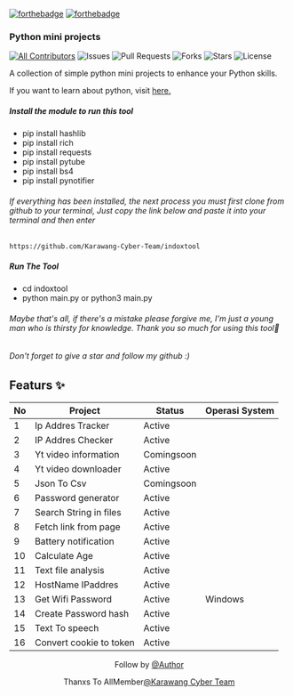 <!-- ALL-CONTRIBUTORS-BADGE:START - Do not remove or modify this section -->
[![forthebadge](https://forthebadge.com/images/badges/built-by-developers.svg)](https://github.com/TrueFalseID)
[![forthebadge](https://forthebadge.com/images/badges/made-with-python.svg)](https://www.python.org)

### Python mini projects

[![All Contributors](https://img.shields.io/github/contributors/TrueFalseID/indoxtool)](#contributors-)
![Issues](https://img.shields.io/github/issues/TrueFalseID/indoxtool)
![Pull Requests](https://img.shields.io/github/issues-pr/TrueFalseID/indoxtool?)
![Forks](https://img.shields.io/github/forks/TrueFalseID/indoxtool)
![Stars](https://img.shields.io/github/stars/TrueFalseID/indoxtool)
![License](https://img.shields.io/github/license/TrueFalseID/indoxtool)

A collection of simple python mini projects to enhance your Python skills.

If you want to learn about python, visit [here.](https://github.com/Python-World/Py-Resources)

##### Install the module to run this tool
- pip install hashlib
- pip install rich
- pip install requests
- pip install pytube
- pip install bs4
- pip install pynotifier
###### If everything has been installed, the next process you must first clone from github to your terminal, Just copy the link below and paste it into your terminal and then enter
```
https://github.com/Karawang-Cyber-Team/indoxtool
```
##### Run The Tool
- cd indoxtool
- python main.py or python3 main.py

###### Maybe that's all, if there's a mistake please forgive me, I'm just a young man who is thirsty for knowledge. Thank you so much for using this tool🙏
###### Don't forget to give a star and follow my github :)
## Featurs ✨

No   | Project | Status | Operasi System
--- | --- | --- | --- |
1 | Ip Addres Tracker | Active
2 | IP Addres Checker | Active 
3 | Yt video information | Comingsoon
4 | Yt video downloader | Active
5 | Json To Csv | Comingsoon 
6 | Password generator | Active
7 | Search String in files | Active 
8 | Fetch link from page | Active
9 | Battery notification | Active
10 | Calculate Age | Active
11 | Text file analysis | Active
12 | HostName IPaddres | Active
13 | Get Wifi Password | Active | Windows
14 | Create Password hash | Active 
15 | Text To speech | Active 
16 | Convert cookie to token | Active

<p align="center"> Follow by
<a href="https://www.facebook.com/may.quen.7547">@Author</a>
</p>
<p align="center">Thanxs To AllMember<a href="https://www.facebook.com/1454241774848282">@Karawang Cyber Team</a></p>
